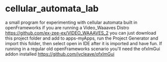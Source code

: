 # cellular_automata_lab
a small program for experimenting with cellular automata built in openFrameworks
if you are running a Video_Waaaves Distro https://github.com/ex-zee-ex/VIDEO_WAAAVES_2 you can just download this project folder and add to apps-myApps, run the Project Generator and import this folder, then select open in IDE after it is imported and have fun.  If running in a regular old openFrameworks scenario you'll need the ofxImGui addon installed https://github.com/jvcleave/ofxImGui
